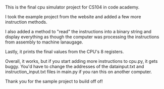 This is the final cpu simulator project for CS104 in code academy. 

I took the example project from the website and added a few more instruction methods.

I also added a method to "read" the instructions into a binary string and display everything as though the computer was processing the instructions from assembly to machine lanaugage. 

Lastly, it prints the final values from the CPU's 8 registers. 

Overall, it works, but if you start adding more instructions to cpu.py, it gets buggy. You'd have to change the addresses of the datainput.txt and instruction_input.txt files in main.py if you ran this on another computer. 

Thank you for the sample project to build off of! 
